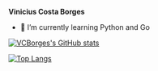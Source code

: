 **Vinicius Costa Borges**
- 🌱 I’m currently learning Python and Go

[![VCBorges's GitHub stats](https://github-readme-stats.vercel.app/api?username=VCBorges&show_icons=true&theme=dracula)](https://github.com/VCBorges/github-readme-stats)

[![Top Langs](https://github-readme-stats.vercel.app/api/top-langs/?username=VCBorges&layout=donut&show_icons=true&theme=dracula)](https://github.com/VCBorges/github-readme-stats)
